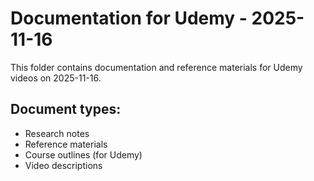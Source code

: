 # Documentation for Udemy - 2025-11-16

This folder contains documentation and reference materials for Udemy videos on 2025-11-16.

## Document types:
- Research notes
- Reference materials
- Course outlines (for Udemy)
- Video descriptions
